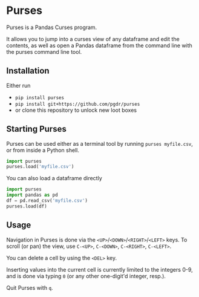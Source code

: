 # Purses

Purses is a Pandas Curses program.

It allows you to jump into a curses view of any dataframe and edit the contents,
as well as open a Pandas dataframe from the command line with the purses command
line tool.

## Installation

Either run

* `pip install purses`
* `pip install git+https://github.com/pgdr/purses`
* or clone this repository to unlock new loot boxes

## Starting Purses

Purses can be used either as a terminal tool by running `purses myfile.csv`, or
from inside a Python shell.

```python
import purses
purses.load('myfile.csv')
```

You can also load a dataframe directly

```python
import purses
import pandas as pd
df = pd.read_csv('myfile.csv')
purses.load(df)
```

## Usage

Navigation in Purses is done via the `<UP>`/`<DOWN>`/`<RIGHT>`/`<LEFT>` keys.
To scroll (or pan) the view, use `C-<UP>`, `C-<DOWN>`, `C-<RIGHT>`, `C-<LEFT>`.

You can delete a cell by using the `<DEL>` key.

Inserting values into the current cell is currently limited to the integers 0-9,
and is done via typing `0` (or any other one-digit'd integer, resp.).

Quit Purses with `q`.
